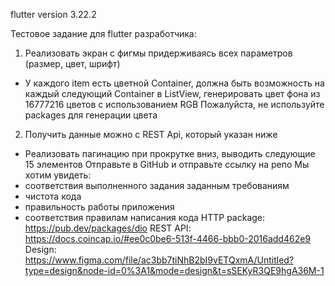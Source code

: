 flutter version 3.22.2

Тестовое задание для flutter разработчика:

1) Реализовать экран с фигмы придерживаясь всех параметров (размер, цвет, шрифт)
- У каждого item есть цветной Container, должна быть возможность на каждый следующий Container в ListView, генерировать цвет фона из 16777216 цветов с использованием RGB
  Пожалуйста, не используйте packages для генерации цвета

2) Получить данные можно с REST Api, который указан ниже
- Реализовать пагинацию при прокрутке вниз, выводить следующие 15 элементов
  Отправьте в GitHub и отправьте ссылку на репо
  Мы хотим увидеть:
- соответствия выполненного задания заданным требованиям
- чистота кода
- правильность работы приложения
- соответствия правилам написания кода
  HTTP package:
  https://pub.dev/packages/dio
  REST API:
  https://docs.coincap.io/#ee0c0be6-513f-4466-bbb0-2016add462e9
  Design:
  https://www.figma.com/file/ac3bb7tiNhB2bI9vETQxmA/Untitled?type=design&node-id=0%3A1&mode=design&t=sSEKyR3QE9hgA36M-1

